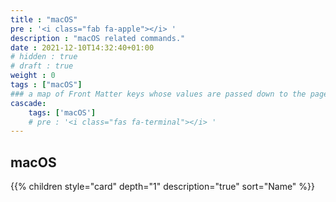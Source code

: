 ```yaml
---
title : "macOS"
pre : '<i class="fab fa-apple"></i> '
description : "macOS related commands."
date : 2021-12-10T14:32:40+01:00
# hidden : true
# draft : true
weight : 0
tags : ["macOS"]
### a map of Front Matter keys whose values are passed down to the page's descendants unless overwritten by self or a closer ancestor's cascade. 
cascade:
    tags: ['macOS']
    # pre : '<i class="fas fa-terminal"></i> '
---
```


## macOS

{{% children style="card" depth="1" description="true" sort="Name"  %}}
